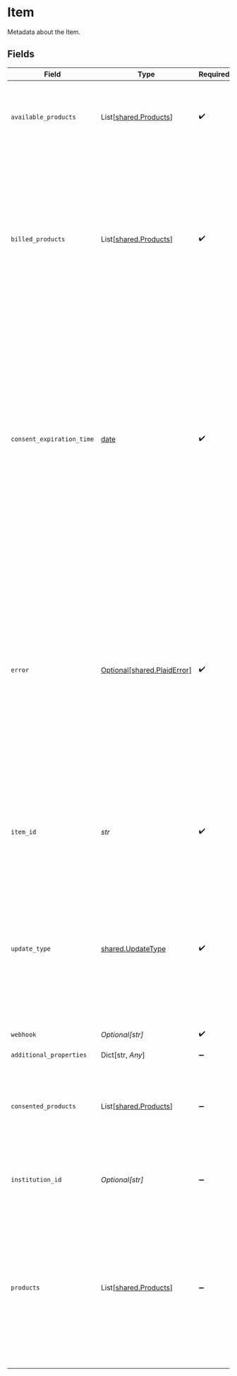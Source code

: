 # Item

Metadata about the Item.


## Fields

| Field                                                                                                                                                                                                                                                                                                                                                                                                                                                                                                                                               | Type                                                                                                                                                                                                                                                                                                                                                                                                                                                                                                                                                | Required                                                                                                                                                                                                                                                                                                                                                                                                                                                                                                                                            | Description                                                                                                                                                                                                                                                                                                                                                                                                                                                                                                                                         |
| --------------------------------------------------------------------------------------------------------------------------------------------------------------------------------------------------------------------------------------------------------------------------------------------------------------------------------------------------------------------------------------------------------------------------------------------------------------------------------------------------------------------------------------------------- | --------------------------------------------------------------------------------------------------------------------------------------------------------------------------------------------------------------------------------------------------------------------------------------------------------------------------------------------------------------------------------------------------------------------------------------------------------------------------------------------------------------------------------------------------- | --------------------------------------------------------------------------------------------------------------------------------------------------------------------------------------------------------------------------------------------------------------------------------------------------------------------------------------------------------------------------------------------------------------------------------------------------------------------------------------------------------------------------------------------------- | --------------------------------------------------------------------------------------------------------------------------------------------------------------------------------------------------------------------------------------------------------------------------------------------------------------------------------------------------------------------------------------------------------------------------------------------------------------------------------------------------------------------------------------------------- |
| `available_products`                                                                                                                                                                                                                                                                                                                                                                                                                                                                                                                                | List[[shared.Products](../../models/shared/products.md)]                                                                                                                                                                                                                                                                                                                                                                                                                                                                                            | :heavy_check_mark:                                                                                                                                                                                                                                                                                                                                                                                                                                                                                                                                  | A list of products available for the Item that have not yet been accessed. The contents of this array will be mutually exclusive with `billed_products`.                                                                                                                                                                                                                                                                                                                                                                                            |
| `billed_products`                                                                                                                                                                                                                                                                                                                                                                                                                                                                                                                                   | List[[shared.Products](../../models/shared/products.md)]                                                                                                                                                                                                                                                                                                                                                                                                                                                                                            | :heavy_check_mark:                                                                                                                                                                                                                                                                                                                                                                                                                                                                                                                                  | A list of products that have been billed for the Item. The contents of this array will be mutually exclusive with `available_products`. Note - `billed_products` is populated in all environments but only requests in Production are billed. Also note that products that are billed on a pay-per-call basis rather than a pay-per-Item basis, such as `balance`, will not appear here.<br/>                                                                                                                                                       |
| `consent_expiration_time`                                                                                                                                                                                                                                                                                                                                                                                                                                                                                                                           | [date](https://docs.python.org/3/library/datetime.html#date-objects)                                                                                                                                                                                                                                                                                                                                                                                                                                                                                | :heavy_check_mark:                                                                                                                                                                                                                                                                                                                                                                                                                                                                                                                                  | The RFC 3339 timestamp after which the consent provided by the end user will expire. Upon consent expiration, the item will enter the `ITEM_LOGIN_REQUIRED` error state. To circumvent the `ITEM_LOGIN_REQUIRED` error and maintain continuous consent, the end user can reauthenticate via Link’s update mode in advance of the consent expiration time.<br/><br/>Note - This is only relevant for certain OAuth-based institutions. For all other institutions, this field will be null.<br/>                                                     |
| `error`                                                                                                                                                                                                                                                                                                                                                                                                                                                                                                                                             | [Optional[shared.PlaidError]](../../models/shared/plaiderror.md)                                                                                                                                                                                                                                                                                                                                                                                                                                                                                    | :heavy_check_mark:                                                                                                                                                                                                                                                                                                                                                                                                                                                                                                                                  | We use standard HTTP response codes for success and failure notifications, and our errors are further classified by `error_type`. In general, 200 HTTP codes correspond to success, 40X codes are for developer- or user-related failures, and 50X codes are for Plaid-related issues. An Item with a non-`null` error object will only be part of an API response when calling `/item/get` to view Item status. Otherwise, error fields will be `null` if no error has occurred; if an error has occurred, an error code will be returned instead. |
| `item_id`                                                                                                                                                                                                                                                                                                                                                                                                                                                                                                                                           | *str*                                                                                                                                                                                                                                                                                                                                                                                                                                                                                                                                               | :heavy_check_mark:                                                                                                                                                                                                                                                                                                                                                                                                                                                                                                                                  | The Plaid Item ID. The `item_id` is always unique; linking the same account at the same institution twice will result in two Items with different `item_id` values. Like all Plaid identifiers, the `item_id` is case-sensitive.                                                                                                                                                                                                                                                                                                                    |
| `update_type`                                                                                                                                                                                                                                                                                                                                                                                                                                                                                                                                       | [shared.UpdateType](../../models/shared/updatetype.md)                                                                                                                                                                                                                                                                                                                                                                                                                                                                                              | :heavy_check_mark:                                                                                                                                                                                                                                                                                                                                                                                                                                                                                                                                  | Indicates whether an Item requires user interaction to be updated, which can be the case for Items with some forms of two-factor authentication.<br/><br/>`background` - Item can be updated in the background<br/><br/>`user_present_required` - Item requires user interaction to be updated                                                                                                                                                                                                                                                      |
| `webhook`                                                                                                                                                                                                                                                                                                                                                                                                                                                                                                                                           | *Optional[str]*                                                                                                                                                                                                                                                                                                                                                                                                                                                                                                                                     | :heavy_check_mark:                                                                                                                                                                                                                                                                                                                                                                                                                                                                                                                                  | The URL registered to receive webhooks for the Item.                                                                                                                                                                                                                                                                                                                                                                                                                                                                                                |
| `additional_properties`                                                                                                                                                                                                                                                                                                                                                                                                                                                                                                                             | Dict[str, *Any*]                                                                                                                                                                                                                                                                                                                                                                                                                                                                                                                                    | :heavy_minus_sign:                                                                                                                                                                                                                                                                                                                                                                                                                                                                                                                                  | N/A                                                                                                                                                                                                                                                                                                                                                                                                                                                                                                                                                 |
| `consented_products`                                                                                                                                                                                                                                                                                                                                                                                                                                                                                                                                | List[[shared.Products](../../models/shared/products.md)]                                                                                                                                                                                                                                                                                                                                                                                                                                                                                            | :heavy_minus_sign:                                                                                                                                                                                                                                                                                                                                                                                                                                                                                                                                  | A list of products that have gone through consent collection for the Item. Only present for those enabled in the [Data Transparency](https://plaid.com/docs/link/data-transparency-messaging-migration-guide) beta. If you are not enrolled in Data Transparency, this field is not used.<br/>                                                                                                                                                                                                                                                      |
| `institution_id`                                                                                                                                                                                                                                                                                                                                                                                                                                                                                                                                    | *Optional[str]*                                                                                                                                                                                                                                                                                                                                                                                                                                                                                                                                     | :heavy_minus_sign:                                                                                                                                                                                                                                                                                                                                                                                                                                                                                                                                  | The Plaid Institution ID associated with the Item. Field is `null` for Items created via Same Day Micro-deposits.                                                                                                                                                                                                                                                                                                                                                                                                                                   |
| `products`                                                                                                                                                                                                                                                                                                                                                                                                                                                                                                                                          | List[[shared.Products](../../models/shared/products.md)]                                                                                                                                                                                                                                                                                                                                                                                                                                                                                            | :heavy_minus_sign:                                                                                                                                                                                                                                                                                                                                                                                                                                                                                                                                  | A list of initialized products for the Item. In almost all cases, this will be the same as the `billed_products` field. For some products, it is possible for the product to be initialized on an Item but not yet billed (e.g. Assets, before `/asset_report/create` has been called), in which case the product may appear in `products` but not in `billed_products`.<br/>                                                                                                                                                                       |